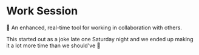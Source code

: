 # Work Session
🚀 An enhanced, real-time tool for working in collaboration with others.

This started out as a joke late one Saturday night and we ended up making it a lot more time than we should've 🤩